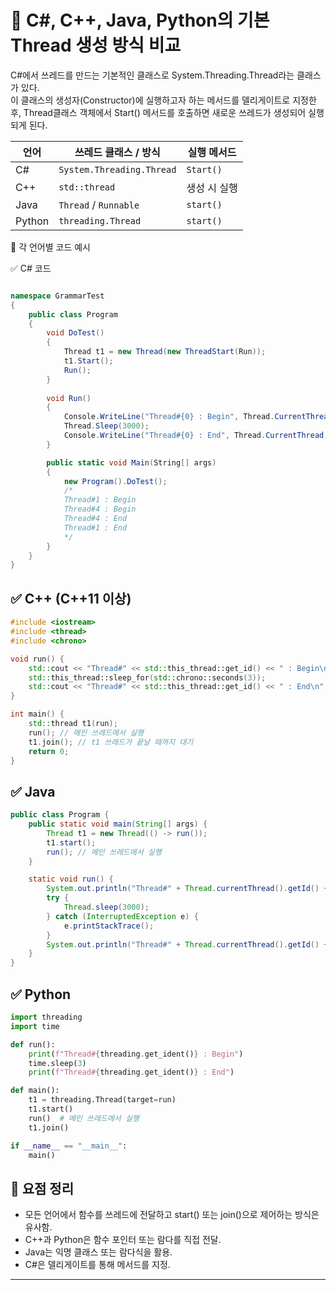 # 🧵 C#, C++, Java, Python의 기본 Thread 생성 방식 비교

C#에서 쓰레드를 만드는 기본적인 클래스로 System.Threading.Thread라는 클래스가 있다.  
이 클래스의 생성자(Constructor)에 실행하고자 하는 메서드를 델리게이트로 지정한 후, 
Thread클래스 객체에서 Start() 메서드를 호출하면 새로운 쓰레드가 생성되어 실행되게 된다.

| 언어     | 쓰레드 클래스 / 방식         | 실행 메서드 |
|----------|------------------------------|-------------|
| C#       | `System.Threading.Thread`    | `Start()`   |
| C++      | `std::thread`                | 생성 시 실행 |
| Java     | `Thread` / `Runnable`        | `start()`   |
| Python   | `threading.Thread`           | `start()`   |



🔧 각 언어별 코드 예시

✅ C# 코드
```csharp

namespace GrammarTest
{
    public class Program
    {
        void DoTest()
        {
            Thread t1 = new Thread(new ThreadStart(Run));
            t1.Start();
            Run();
        }
        
        void Run()
        {
            Console.WriteLine("Thread#{0} : Begin", Thread.CurrentThread.ManagedThreadId);
            Thread.Sleep(3000);
            Console.WriteLine("Thread#{0} : End", Thread.CurrentThread.ManagedThreadId);
        }

        public static void Main(String[] args)
        {
            new Program().DoTest();
            /*
            Thread#1 : Begin
            Thread#4 : Begin
            Thread#4 : End
            Thread#1 : End
            */
        }
    }
}


```


## ✅ C++ (C++11 이상)
```cpp
#include <iostream>
#include <thread>
#include <chrono>

void run() {
    std::cout << "Thread#" << std::this_thread::get_id() << " : Begin\n";
    std::this_thread::sleep_for(std::chrono::seconds(3));
    std::cout << "Thread#" << std::this_thread::get_id() << " : End\n";
}

int main() {
    std::thread t1(run);
    run(); // 메인 쓰레드에서 실행
    t1.join(); // t1 쓰레드가 끝날 때까지 대기
    return 0;
}
```


## ✅ Java
```java
public class Program {
    public static void main(String[] args) {
        Thread t1 = new Thread(() -> run());
        t1.start();
        run(); // 메인 쓰레드에서 실행
    }

    static void run() {
        System.out.println("Thread#" + Thread.currentThread().getId() + " : Begin");
        try {
            Thread.sleep(3000);
        } catch (InterruptedException e) {
            e.printStackTrace();
        }
        System.out.println("Thread#" + Thread.currentThread().getId() + " : End");
    }
}

```


## ✅ Python
```python
import threading
import time

def run():
    print(f"Thread#{threading.get_ident()} : Begin")
    time.sleep(3)
    print(f"Thread#{threading.get_ident()} : End")

def main():
    t1 = threading.Thread(target=run)
    t1.start()
    run()  # 메인 쓰레드에서 실행
    t1.join()

if __name__ == "__main__":
    main()
```    


## 🧠 요점 정리
- 모든 언어에서 함수를 쓰레드에 전달하고 start() 또는 join()으로 제어하는 방식은 유사함.
- C++과 Python은 함수 포인터 또는 람다를 직접 전달.
- Java는 익명 클래스 또는 람다식을 활용.
- C#은 델리게이트를 통해 메서드를 지정.
---



